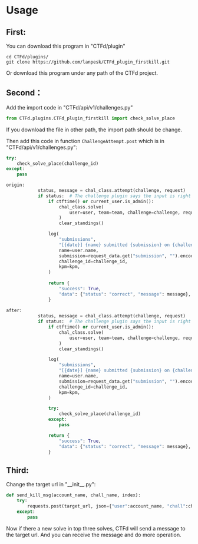 # Usage

## First:

You can download this program in "CTFd/plugin"

```shell
cd CTFd/plugins/
git clone https://github.com/lanpesk/CTFd_plugin_firstkill.git
```

Or download this program under any path of the CTFd project.



## Second：

Add the import code in "CTFd/api/v1/challenges.py"

```python
from CTFd.plugins.CTFd_plugin_firstkill import check_solve_place
```

If you download the file in other path, the import path should be change.

Then add this code in function `ChallengeAttempt.post` which is in "CTFd/api/v1/challenges.py":

```python
try:
	check_solve_place(challenge_id)
except:
	pass
```

```python
origin:
            status, message = chal_class.attempt(challenge, request)
            if status:  # The challenge plugin says the input is right
                if ctftime() or current_user.is_admin():
                    chal_class.solve(
                        user=user, team=team, challenge=challenge, request=request
                    )
                    clear_standings()

                log(
                    "submissions",
                    "[{date}] {name} submitted {submission} on {challenge_id} with kpm {kpm} [CORRECT]",
                    name=user.name,
                    submission=request_data.get("submission", "").encode("utf-8"),
                    challenge_id=challenge_id,
                    kpm=kpm,
                )
                
                return {
                    "success": True,
                    "data": {"status": "correct", "message": message},
                }
    
after:
            status, message = chal_class.attempt(challenge, request)
            if status:  # The challenge plugin says the input is right
                if ctftime() or current_user.is_admin():
                    chal_class.solve(
                        user=user, team=team, challenge=challenge, request=request
                    )
                    clear_standings()

                log(
                    "submissions",
                    "[{date}] {name} submitted {submission} on {challenge_id} with kpm {kpm} [CORRECT]",
                    name=user.name,
                    submission=request_data.get("submission", "").encode("utf-8"),
                    challenge_id=challenge_id,
                    kpm=kpm,
                )

                try:
                    check_solve_place(challenge_id)
                except:
                    pass

                return {
                    "success": True,
                    "data": {"status": "correct", "message": message},
                }
```



## Third:

Change the target url in "\_\_init\_\_.py":

```python
def send_kill_msg(account_name, chall_name, index):
    try:
        requests.post(target_url, json={"user":account_name, "chall":chall_name, "place":index},timeout=1)
    except:
        pass
```

Now if there a new solve in top three solves, CTFd will send a message to the target url. And you can receive the message and do more operation.
